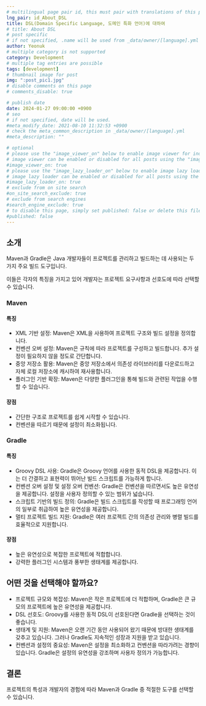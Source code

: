 ```yaml
---
# multilingual page pair id, this must pair with translations of this page. (This name must be unique)
lng_pair: id_About_DSL
title: DSL(Domain Specific Language, 도메인 특화 언어)에 대하여
# title: About DSL
# post specific
# if not specified, .name will be used from _data/owner/[language].yml
author: Yeonuk
# multiple category is not supported
category: Development
# multiple tag entries are possible
tags: [development]
# thumbnail image for post
img: ":post_pic1.jpg"
# disable comments on this page
# comments_disable: true

# publish date
date: 2024-01-27 09:00:00 +0900
# seo
# if not specified, date will be used.
#meta_modify_date: 2021-08-10 11:32:53 +0900
# check the meta_common_description in _data/owner/[language].yml
#meta_description: ""

# optional
# please use the "image_viewer_on" below to enable image viewer for individual pages or posts (_posts/ or [language]/_posts folders).
# image viewer can be enabled or disabled for all posts using the "image_viewer_posts: true" setting in _data/conf/main.yml.
#image_viewer_on: true
# please use the "image_lazy_loader_on" below to enable image lazy loader for individual pages or posts (_posts/ or [language]/_posts folders).
# image lazy loader can be enabled or disabled for all posts using the "image_lazy_loader_posts: true" setting in _data/conf/main.yml.
#image_lazy_loader_on: true
# exclude from on site search
#on_site_search_exclude: true
# exclude from search engines
#search_engine_exclude: true
# to disable this page, simply set published: false or delete this file
#published: false
---
```


<!-- outline-start -->

## 소개

Maven과 Gradle은 Java 개발자들이 프로젝트를 관리하고 빌드하는 데 사용되는 두 가지 주요 빌드 도구입니다.

이들은 각자의 특징을 가지고 있어 개발자는 프로젝트 요구사항과 선호도에 따라 선택할 수 있습니다.

<!-- outline-end -->

### Maven

#### 특징

- XML 기반 설정: Maven은 XML을 사용하여 프로젝트 구조와 빌드 설정을 정의합니다.
- 컨벤션 오버 설정: Maven은 규칙에 따라 프로젝트를 구성하고 빌드합니다. 추가 설정이 필요하지 않을 정도로 간단합니다.
- 중앙 저장소 활용: Maven은 중앙 저장소에서 의존성 라이브러리를 다운로드하고 자체 로컬 저장소에 캐시하여 재사용합니다.
- 플러그인 기반 확장: Maven은 다양한 플러그인을 통해 빌드와 관련된 작업을 수행할 수 있습니다.

#### 장점

- 간단한 구조로 프로젝트를 쉽게 시작할 수 있습니다.
- 컨벤션을 따르기 때문에 설정이 최소화됩니다.

### Gradle

#### 특징

- Groovy DSL 사용: Gradle은 Groovy 언어를 사용한 동적 DSL을 제공합니다. 이는 더 간결하고 표현력이 뛰어난 빌드 스크립트를 가능하게 합니다.
- 컨벤션 오버 설정 및 설정 오버 컨벤션: Gradle은 컨벤션을 따르면서도 높은 유연성을 제공합니다. 설정을 사용자 정의할 수 있는 범위가 넓습니다.
- 스크립트 기반의 빌드 정의: Gradle은 빌드 스크립트를 작성할 때 프로그래밍 언어의 일부로 취급하여 높은 유연성을 제공합니다.
- 멀티 프로젝트 빌드 지원: Gradle은 여러 프로젝트 간의 의존성 관리와 병렬 빌드를 효율적으로 지원합니다.

#### 장점

- 높은 유연성으로 복잡한 프로젝트에 적합합니다.
- 강력한 플러그인 시스템과 풍부한 생태계를 제공합니다.

## 어떤 것을 선택해야 할까요?

- 프로젝트 규모와 복잡성: Maven은 작은 프로젝트에 더 적합하며, Gradle은 큰 규모의 프로젝트에 높은 유연성을 제공합니다.
- DSL 선호도: Groovy를 사용한 동적 DSL이 선호된다면 Gradle을 선택하는 것이 좋습니다.
- 생태계 및 지원: Maven은 오랜 기간 동안 사용되어 왔기 때문에 방대한 생태계를 갖추고 있습니다. 그러나 Gradle도 지속적인 성장과 지원을 받고 있습니다.
- 컨벤션과 설정의 중요성: Maven은 설정을 최소화하고 컨벤션을 따라가려는 경향이 있습니다. Gradle은 설정의 유연성을 강조하며 사용자 정의가 가능합니다.

## 결론

프로젝트의 특성과 개발자의 경험에 따라 Maven과 Gradle 중 적절한 도구를 선택할 수 있습니다.
